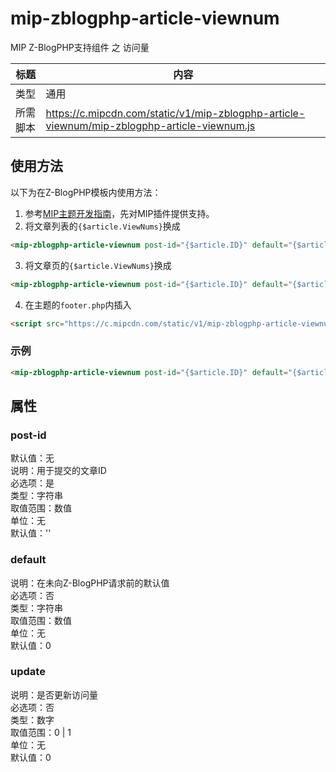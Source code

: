 # mip-zblogphp-article-viewnum

MIP Z-BlogPHP支持组件 之 访问量

标题|内容
----|----
类型|通用
所需脚本|https://c.mipcdn.com/static/v1/mip-zblogphp-article-viewnum/mip-zblogphp-article-viewnum.js

## 使用方法


以下为在Z-BlogPHP模板内使用方法：
1. 参考[MIP主题开发指南](https://wiki.zblogcn.com/doku.php?id=zblogphp:development:plugins:mip)，先对MIP插件提供支持。
2. 将文章列表的``{$article.ViewNums}``换成
```html
<mip-zblogphp-article-viewnum post-id="{$article.ID}" default="{$article.ViewNums}" update="0" ></mip-zblogphp-article-viewnum>
```
3. 将文章页的``{$article.ViewNums}``换成
```html
<mip-zblogphp-article-viewnum post-id="{$article.ID}" default="{$article.ViewNums}" update="1" ></mip-zblogphp-article-viewnum>
```
4. 在主题的``footer.php``内插入
```html
<script src="https://c.mipcdn.com/static/v1/mip-zblogphp-article-viewnum/mip-zblogphp-article-viewnum.js"></script>
```

### 示例
```html
<mip-zblogphp-article-viewnum post-id="{$article.ID}" default="{$article.CommNums}" update="1"></mip-zblogphp-article-viewnum>
```

## 属性

### post-id
默认值：无  
说明：用于提交的文章ID  
必选项：是  
类型：字符串  
取值范围：数值  
单位：无  
默认值：''  

### default

说明：在未向Z-BlogPHP请求前的默认值  
必选项：否  
类型：字符串  
取值范围：数值  
单位：无  
默认值：0  

### update

说明：是否更新访问量  
必选项：否  
类型：数字  
取值范围：0 | 1  
单位：无  
默认值：0  
